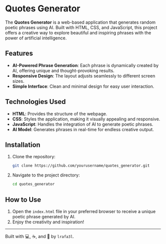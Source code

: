 # Quotes Generator

The **Quotes Generator** is a web-based application that generates random poetic phrases using AI. Built with HTML, CSS, and JavaScript, this project offers a creative way to explore beautiful and inspiring phrases with the power of artificial intelligence.

## Features

- **AI-Powered Phrase Generation**: Each phrase is dynamically created by AI, offering unique and thought-provoking results.
- **Responsive Design**: The layout adjusts seamlessly to different screen sizes.
- **Simple Interface**: Clean and minimal design for easy user interaction.

## Technologies Used

- **HTML**: Provides the structure of the webpage.
- **CSS**: Styles the application, making it visually appealing and responsive.
- **JavaScript**: Handles the integration of AI to generate poetic phrases.
- **AI Model**: Generates phrases in real-time for endless creative output.

## Installation

1. Clone the repository:
    ```bash
    git clone https://github.com/yourusername/quotes_generator.git
    ```

2. Navigate to the project directory:
    ```bash
    cd quotes_generator

## How to Use

1. Open the `index.html` file in your preferred browser to receive a unique poetic phrase generated by AI.
2. Enjoy the creativity and inspiration!

---

Built with 💻, ☕, and 🤖 by `lrafa3l`.
